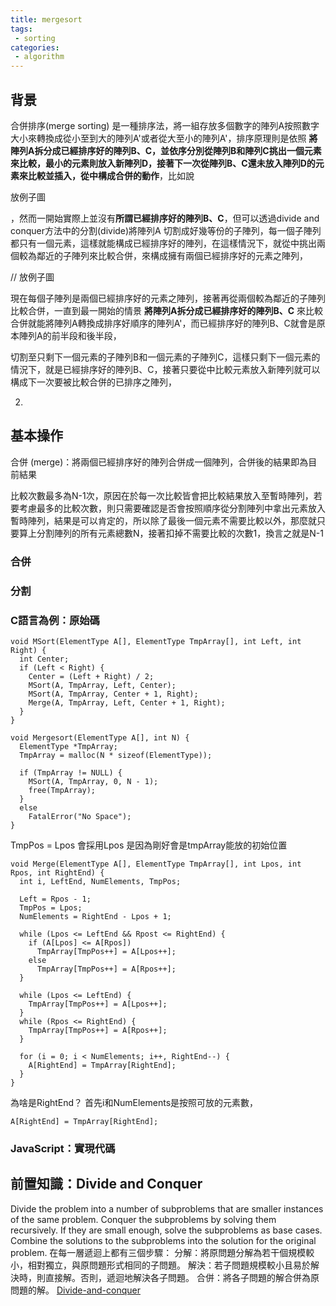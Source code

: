 ```yaml
---
title: mergesort
tags:
 - sorting
categories:
 - algorithm
---
```


## 背景
合併排序(merge sorting) 是一種排序法，將一組存放多個數字的陣列A按照數字大小來轉換成從小至到大的陣列A'或者從大至小的陣列A'，排序原理則是依照 **將陣列A拆分成已經排序好的陣列B、C，並依序分別從陣列B和陣列C挑出一個元素來比較，最小的元素則放入新陣列D，接著下一次從陣列B、C還未放入陣列D的元素來比較並插入，從中構成合併的動作**，比如說

放例子圖



，然而一開始實際上並沒有**所謂已經排序好的陣列B、C**，但可以透過divide and conquer方法中的分割(divide)將陣列A
切割成好幾等份的子陣列，每一個子陣列都只有一個元素，這樣就能構成已經排序好的陣列，在這樣情況下，就從中挑出兩個較為鄰近的子陣列來比較合併，來構成擁有兩個已經排序好的元素之陣列，

// 放例子圖

現在每個子陣列是兩個已經排序好的元素之陣列，接著再從兩個較為鄰近的子陣列比較合併，一直到最一開始的情景 **將陣列A拆分成已經排序好的陣列B、C** 來比較合併就能將陣列A轉換成排序好順序的陣列A'，而已經排序好的陣列B、C就會是原本陣列A的前半段和後半段，


切割至只剩下一個元素的子陣列B和一個元素的子陣列C，這樣只剩下一個元素的情況下，就是已經排序好的陣列B、C，接著只要從中比較元素放入新陣列就可以構成下一次要被比較合併的已排序之陣列，




2. 

## 基本操作
合併 (merge)：將兩個已經排序好的陣列合併成一個陣列，合併後的結果即為目前結果

比較次數最多為N-1次，原因在於每一次比較皆會把比較結果放入至暫時陣列，若要考慮最多的比較次數，則只需要確認是否會按照順序從分割陣列中拿出元素放入暫時陣列，結果是可以肯定的，所以除了最後一個元素不需要比較以外，那麼就只要算上分割陣列的所有元素總數N，接著扣掉不需要比較的次數1，換言之就是N-1

### 合併


### 分割


### C語言為例：原始碼

```
void MSort(ElementType A[], ElementType TmpArray[], int Left, int Right) {
  int Center;
  if (Left < Right) {
    Center = (Left + Right) / 2;
    MSort(A, TmpArray, Left, Center);
    MSort(A, TmpArray, Center + 1, Right);
    Merge(A, TmpArray, Left, Center + 1, Right);
  }
}

void Mergesort(ElementType A[], int N) {
  ElementType *TmpArray; 
  TmpArray = malloc(N * sizeof(ElementType));
  
  if (TmpArray != NULL) {
    MSort(A, TmpArray, 0, N - 1);
    free(TmpArray);
  }
  else
    FatalError("No Space");
}
```

 TmpPos = Lpos 會採用Lpos 是因為剛好會是tmpArray能放的初始位置
```
void Merge(ElementType A[], ElementType TmpArray[], int Lpos, int Rpos, int RightEnd) {
  int i, LeftEnd, NumElements, TmpPos;

  Left = Rpos - 1;
  TmpPos = Lpos;
  NumElements = RightEnd - Lpos + 1;

  while (Lpos <= LeftEnd && Rpost <= RightEnd) {
    if (A[Lpos] <= A[Rpos])
      TmpArray[TmpPos++] = A[Lpos++];
    else
      TmpArray[TmpPos++] = A[Rpos++];
  }

  while (Lpos <= LeftEnd) {
    TmpArray[TmpPos++] = A[Lpos++];
  }
  while (Rpos <= RightEnd) {
    TmpArray[TmpPos++] = A[Rpos++];
  }

  for (i = 0; i < NumElements; i++, RightEnd--) {
    A[RightEnd] = TmpArray[RightEnd];
  }
}
```
為啥是RightEnd？ 首先i和NumElements是按照可放的元素數，
```
A[RightEnd] = TmpArray[RightEnd];
```
### JavaScript：實現代碼

## 前置知識：Divide and Conquer

Divide the problem into a number of subproblems that are smaller instances of the same problem.
Conquer the subproblems by solving them recursively. If they are small enough, solve the subproblems as base cases.
Combine the solutions to the subproblems into the solution for the original problem.
在每一層遞迴上都有三個步驟：
分解：將原問題分解為若干個規模較小，相對獨立，與原問題形式相同的子問題。
解決：若子問題規模較小且易於解決時，則直接解。否則，遞迴地解決各子問題。
合併：將各子問題的解合併為原問題的解。
[Divide-and-conquer](https://www.khanacademy.org/computing/computer-science/algorithms/merge-sort/a/divide-and-conquer-algorithms)